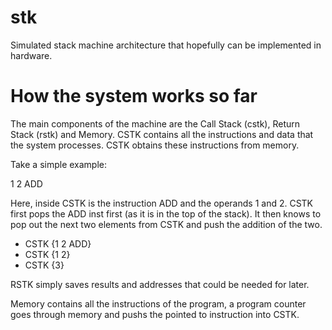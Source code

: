 # stk
Simulated stack machine architecture that hopefully can be implemented in hardware.

# How the system works so far
The main components of the machine are the Call Stack (cstk), Return Stack (rstk) and Memory.
CSTK contains all the instructions and data that the system processes. CSTK obtains these instructions from memory.

Take a simple example:

1 2 ADD

Here, inside CSTK is the instruction ADD and the operands 1 and 2. CSTK first pops the ADD inst first (as it is in the top of the stack).
It then knows to pop out the next two elements from CSTK and push the addition of the two.

 - CSTK {1 2 ADD}
- CSTK {1 2}
- CSTK {3}

RSTK simply saves results and addresses that could be needed for later.

Memory contains all the instructions of the program, a program counter goes through memory and pushs the pointed to instruction into CSTK.
